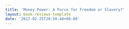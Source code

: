 ```yaml
---
title: 'Money Power: A Force for Freedom or Slavery?'
layout: book-reviews-template
date: '2017-02-25T20:50:48+00:00'
---
```


